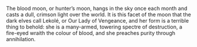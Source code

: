 The blood moon, or hunter’s moon, hangs in the sky once each month and casts a dull, crimson light over the world. It is this facet of the moon that the dark elves call Lekolé, or Our Lady of Vengeance, and her form is a terrible thing to behold: she is a many-armed, towering spectre of destruction, a fire-eyed wraith the colour of blood, and she preaches purity through annihilation.

